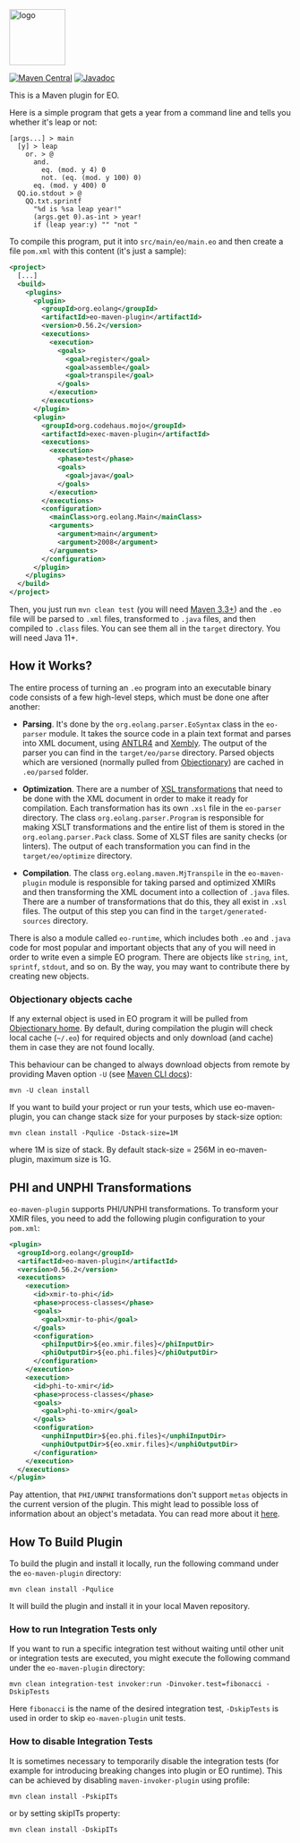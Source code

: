 <img alt="logo" src="https://www.objectionary.com/cactus.svg" height="100px" />

[![Maven Central](https://img.shields.io/maven-central/v/org.eolang/eo-maven-plugin.svg)](https://maven-badges.herokuapp.com/maven-central/org.eolang/eo-maven-plugin)
[![Javadoc](https://www.javadoc.io/badge/org.eolang/eo-maven-plugin.svg)](https://www.javadoc.io/doc/org.eolang/eo-maven-plugin)

This is a Maven plugin for EO.

Here is a simple program that gets a year from a command line and tells you
whether it's leap or not:

```eo
[args...] > main
  [y] > leap
    or. > @
      and.
        eq. (mod. y 4) 0
        not. (eq. (mod. y 100) 0)
      eq. (mod. y 400) 0
  QQ.io.stdout > @
    QQ.txt.sprintf
      "%d is %sa leap year!"
      (args.get 0).as-int > year!
      if (leap year:y) "" "not "

```

To compile this program, put it into `src/main/eo/main.eo` and then
create a file `pom.xml` with this content (it's just a sample):

```xml
<project>
  [...]
  <build>
    <plugins>
      <plugin>
        <groupId>org.eolang</groupId>
        <artifactId>eo-maven-plugin</artifactId>
        <version>0.56.2</version>
        <executions>
          <execution>
            <goals>
              <goal>register</goal>
              <goal>assemble</goal>
              <goal>transpile</goal>
            </goals>
          </execution>
        </executions>
      </plugin>
      <plugin>
        <groupId>org.codehaus.mojo</groupId>
        <artifactId>exec-maven-plugin</artifactId>
        <executions>
          <execution>
            <phase>test</phase>
            <goals>
              <goal>java</goal>
            </goals>
          </execution>
        </executions>
        <configuration>
          <mainClass>org.eolang.Main</mainClass>
          <arguments>
            <argument>main</argument>
            <argument>2008</argument>
          </arguments>
        </configuration>
      </plugin>
    </plugins>
  </build>
</project>
```

Then, you just run `mvn clean test` (you will need [Maven 3.3+](https://maven.apache.org/))
and the `.eo` file will be parsed to `.xml` files, transformed to `.java` files,
and then compiled to `.class` files. You can see them all in the `target` directory.
You will need Java 11+.

## How it Works?

The entire process of turning an `.eo` program into an executable
binary code consists of a few high-level steps, which must be done
one after another:

* **Parsing**.
    It's done by the `org.eolang.parser.EoSyntax` class in the `eo-parser` module. It takes
    the source code in a plain text format and parses into XML document,
    using [ANTLR4](https://www.antlr.org/) and [Xembly](https://www.xembly.org).
    The output of the parser you can find in the `target/eo/parse` directory.
    Parsed objects which are versioned (normally pulled from
    [Objectionary](https://github.com/objectionary/home)) are cached in `.eo/parsed` folder.

* **Optimization**.
    There are a number of [XSL transformations](https://en.wikipedia.org/wiki/XSLT)
    that need to be done
    with the XML document in order to make it ready for compilation.
    Each transformation has its own `.xsl` file in the `eo-parser` directory.
    The class `org.eolang.parser.Program` is responsible for making XSLT
    transformations and the entire list of them is stored in the
    `org.eolang.parser.Pack` class. Some of XLST files are sanity checks (or linters).
    The output of each transformation you can find in the `target/eo/optimize` directory.

* **Compilation**.
    The class `org.eolang.maven.MjTranspile` in the `eo-maven-plugin` module is responsible
    for taking parsed and optimized XMIRs and then transforming
    the XML document into a collection of `.java` files. There are a number
    of transformations that do this, they all exist in `.xsl` files.
    The output of this step you can find in the `target/generated-sources` directory.

There is also a module called `eo-runtime`, which includes both `.eo` and `.java` code
for most popular and important objects that any of you will need in order
to write even a simple EO program. There are objects like `string`, `int`, `sprintf`,
`stdout`, and so on. By the way, you may want to contribute there by creating new objects.

### Objectionary objects cache

If any external object is used in EO program it will be pulled from [Objectionary home](https://github.com/objectionary/home).
By default, during compilation the plugin will check local cache (`~/.eo`) for required objects
and only download (and cache) them in case they are not found locally.

This behaviour can be changed to always download objects from remote by providing
Maven option `-U` (see [Maven CLI docs](https://maven.apache.org/ref/3.1.0/maven-embedder/cli.html)):

```shell
mvn -U clean install
```

If you want to build your project or run your tests, which use eo-maven-plugin, you can change stack
size for your purposes by stack-size option:

```shell
mvn clean install -Pqulice -Dstack-size=1M
```

where 1M is size of stack. By default stack-size = 256M in eo-maven-plugin, maximum size is 1G.

## PHI and UNPHI Transformations

`eo-maven-plugin` supports PHI/UNPHI transformations.
To transform your XMIR files, you need to add the following plugin configuration to your `pom.xml`:

```xml
<plugin>
  <groupId>org.eolang</groupId>
  <artifactId>eo-maven-plugin</artifactId>
  <version>0.56.2</version>
  <executions>
    <execution>
      <id>xmir-to-phi</id>
      <phase>process-classes</phase>
      <goals>
        <goal>xmir-to-phi</goal>
      </goals>
      <configuration>
        <phiInputDir>${eo.xmir.files}</phiInputDir>
        <phiOutputDir>${eo.phi.files}</phiOutputDir>
      </configuration>
    </execution>
    <execution>
      <id>phi-to-xmir</id>
      <phase>process-classes</phase>
      <goals>
        <goal>phi-to-xmir</goal>
      </goals>
      <configuration>
        <unphiInputDir>${eo.phi.files}</unphiInputDir>
        <unphiOutputDir>${eo.xmir.files}</unphiOutputDir>
      </configuration>
    </execution>
  </executions>
</plugin>
```

Pay attention, that `PHI/UNPHI` transformations don't support `metas` objects
in the current version of the plugin.
This might lead to possible loss of information about an object's metadata.
You can read more about it [here](https://github.com/objectionary/eo/issues/3812#issuecomment-2589728681).

## How To Build Plugin

To build the plugin and install it locally, run the following command under the `eo-maven-plugin` directory:

```shell
mvn clean install -Pqulice
```

It will build the plugin and install it in your local Maven repository.

### How to run Integration Tests only

If you want to run a specific integration test without waiting until other unit or integration tests
are executed, you might execute the following command under the `eo-maven-plugin` directory:

```shell
mvn clean integration-test invoker:run -Dinvoker.test=fibonacci -DskipTests
```

Here `fibonacci` is the name of the desired integration test, `-DskipTests` is used in order to skip
`eo-maven-plugin` unit tests.

### How to disable Integration Tests

It is sometimes necessary to temporarily disable the integration tests (for example for introducing
breaking changes into plugin or EO runtime). This can be achieved by disabling `maven-invoker-plugin`
using profile:

```shell
mvn clean install -PskipITs
```

or by setting skipITs property:

```shell
mvn clean install -DskipITs
```
